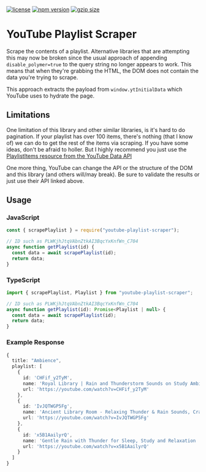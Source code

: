 [![license](https://img.shields.io/github/license/aidurber/youtube-playlist-scraper.svg)]()
[![npm version](https://badge.fury.io/js/youtube-playlist-scraper.svg)](https://badge.fury.io/js/youtube-playlist-scraper)
[![gzip size](https://badgen.net/bundlephobia/minzip/youtube-playlist-scraper)]()

# YouTube Playlist Scraper

Scrape the contents of a playlist. Alternative libraries that are attempting this may now be broken since the usual approach of appending `disable_polymer=true` to the query string no longer appears to work. This means that when they're grabbing the HTML, the DOM does not contain the data you're trying to scrape.

This approach extracts the payload from `window.ytInitialData` which YouTube uses to hydrate the page.

## Limitations
One limitation of this library and other similar libraries, is it's hard to do pagination. If your playlist has over 100 items, there's nothing (that I know of) we can do to get the rest of the items via scraping. If you have some ideas, don't be afraid to holler. But I highly recommend you just use the [PlaylistItems resource from the YouTube Data API](https://developers.google.com/youtube/v3/docs/playlistItems/list)

One more thing, YouTube can change the API or the structure of the DOM and this library (and others will/may break). Be sure to validate the results or just use their API linked above. 

## Usage

### JavaScript

```js
const { scrapePlaylist } = require("youtube-playlist-scraper");

// ID such as PLWKjhJtqVAbnZtkAI3BqcYxKnfWn_C704
async function getPlaylist(id) {
  const data = await scrapePlaylist(id);
  return data;
}
```

### TypeScript

```js
import { scrapePlaylist, Playlist } from "youtube-playlist-scraper";

// ID such as PLWKjhJtqVAbnZtkAI3BqcYxKnfWn_C704
async function getPlaylist(id): Promise<Playlist | null> {
  const data = await scrapePlaylist(id);
  return data;
}
```

### Example Response

```ts
{
  title: "Ambience",
  playlist: [
    {
      id: 'CHFif_y2TyM',
      name: 'Royal Library | Rain and Thunderstorm Sounds on Study Ambience with Crackling Fireplace',
      url: 'https://youtube.com/watch?v=CHFif_y2TyM'
    },
    {
      id: 'IvJQTWGP5Fg',
      name: 'Ancient Library Room - Relaxing Thunder & Rain Sounds, Crackling Fireplace for Sleeping for  Study',
      url: 'https://youtube.com/watch?v=IvJQTWGP5Fg'
    },
    {
      id: 'x5B1AailyrQ',
      name: 'Gentle Rain with Thunder for Sleep, Study and Relaxation | Crackling Fireplace | 3 Hours',
      url: 'https://youtube.com/watch?v=x5B1AailyrQ'
    }
  ]
}
```
